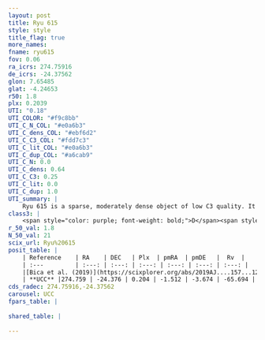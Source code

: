 ```yaml
---
layout: post
title: Ryu 615
style: style
title_flag: true
more_names: 
fname: ryu615
fov: 0.06
ra_icrs: 274.75916
de_icrs: -24.37562
glon: 7.65485
glat: -4.24653
r50: 1.8
plx: 0.2039
UTI: "0.18"
UTI_COLOR: "#f9c8bb"
UTI_C_N_COL: "#e0a6b3"
UTI_C_dens_COL: "#ebf6d2"
UTI_C_C3_COL: "#fdd7c3"
UTI_C_lit_COL: "#e0a6b3"
UTI_C_dup_COL: "#a6cab9"
UTI_C_N: 0.0
UTI_C_dens: 0.64
UTI_C_C3: 0.25
UTI_C_lit: 0.0
UTI_C_dup: 1.0
UTI_summary: |
    Ryu 615 is a sparse, moderately dense object of low C3 quality. It is rarely studied in the literature, with no articles listed in the last 6 years.<br><br><span style="color: #99180f; font-weight: bold;">Warning: </span>contains less than 25 stars with <i>P>0.5</i> estimated.
class3: |
    <span style="color: purple; font-weight: bold;">D</span><span style="color: #FFC300; font-weight: bold;">B</span>
r_50_val: 1.8
N_50_val: 21
scix_url: Ryu%20615
posit_table: |
    | Reference    | RA    | DEC   | Plx  | pmRA  | pmDE   |  Rv  |
    | :---         | :---: | :---: | :---: | :---: | :---: | :---: |
    |[Bica et al. (2019)](https://scixplorer.org/abs/2019AJ....157...12B) | 274.746 | -24.374 | -- | -- | -- | -- |
    | **UCC** |274.759 | -24.376 | 0.204 | -1.512 | -3.674 | -65.694 | 
cds_radec: 274.75916,-24.37562
carousel: UCC
fpars_table: |
    
shared_table: |
    
---
```

